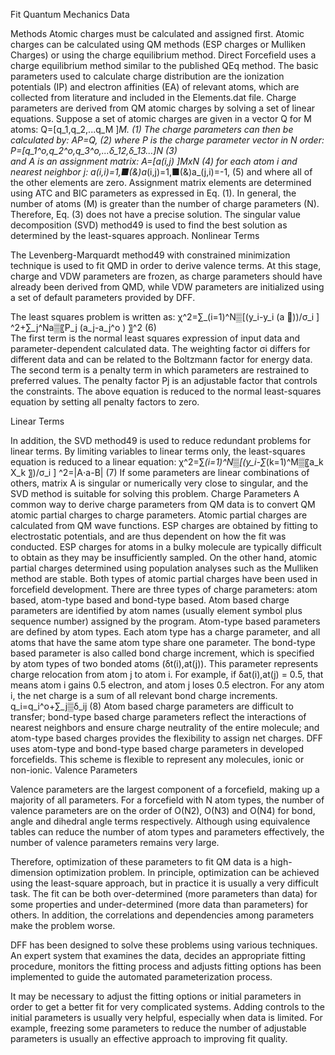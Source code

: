 Fit Quantum Mechanics Data

Methods
Atomic charges must be calculated and assigned first. Atomic charges can be calculated using QM methods (ESP charges or Mulliken Charges) or using the charge equilibrium method. Direct Forcefield uses a charge equilibrium method similar to the published QEq method. The basic parameters used to calculate charge distribution are the ionization potentials (IP) and electron affinities (EA) of relevant atoms, which are collected from literature and included in the Elements.dat file.
Charge parameters are derived from QM atomic charges by solving a set of linear equations. Suppose a set of atomic charges are given in a vector Q for M atoms:
Q=[q_1,q_2,...q_M ]_M.								(1)
The charge parameters can then be calculated by:
AP=Q,							 		(2)
where P is the charge parameter vector in N order:
P=[q_1^o,q_2^o,q_3^o,...δ_12,δ_13...]_N					(3)		
and A is an assignment matrix:
A=[a_(i,j) ]_MxN								(4)
for each atom i and nearest neighbor j:
a_(i,i)=1,■(&)a_(i,j)=1,■(&)a_(j,i)=-1,				(5)
and where all of the other elements are zero. Assignment matrix elements are determined using ATC and BIC parameters as expressed in Eq. (1).
In general, the number of atoms (M) is greater than the number of charge parameters (N). Therefore, Eq. (3) does not have a precise solution. The singular value decomposition (SVD) method49 is used to find the best solution as determined by the least-squares approach. 
Nonlinear Terms
 
The Levenberg-Marquardt method49 with constrained minimization technique is used to fit QMD in order to derive valence terms. At this stage, charge and VDW parameters are frozen, as charge parameters should have already been derived from QMD, while VDW parameters are initialized using a set of default parameters provided by DFF. 

The least squares problem is written as: 
               χ^2=∑_(i=1)^N▒[(y_i-y_i (a ⃗))/σ_i ] ^2+∑_j^Na▒〖P_j (a_j-a_j^o ) 〗^2					(6)		
The first term is the normal least squares expression of input data and parameter-dependent calculated data. The weighting factor σi differs for different data and can be related to the Boltzmann factor for energy data.  The second term is a penalty term in which parameters are restrained to preferred values. The penalty factor Pj is an adjustable factor that controls the constraints. The above equation is reduced to the normal least-squares equation by setting all penalty factors to zero.

Linear Terms

In addition, the SVD method49 is used to reduce redundant problems for linear terms. By limiting variables to linear terms only, the least-squares equation is reduced to a linear equation:
               χ^2=∑_(i=1)^N▒[(y_i-∑_(k=1)^M▒〖a_k X_k 〗)/σ_i ] ^2=|A⋅a-B|						(7)
If some parameters are linear combinations of others, matrix A is singular or numerically very close to singular, and the SVD method is suitable for solving this problem.
  Charge Parameters 
A common way to derive charge parameters from QM data is to convert QM atomic partial charges to charge parameters. Atomic partial charges are calculated from QM wave functions. ESP charges are obtained by fitting to electrostatic potentials, and are thus dependent on how the fit was conducted. ESP charges for atoms in a bulky molecule are typically difficult to obtain as they may be insufficiently sampled. On the other hand, atomic partial charges determined using population analyses such as the Mulliken method are stable. Both types of atomic partial charges have been used in forcefield development.
There are three types of charge parameters: atom based, atom-type based and bond-type based. Atom based charge parameters are identified by atom names (usually element symbol plus sequence number) assigned by the program. Atom-type based parameters are defined by atom types.  Each atom type has a charge parameter, and all atoms that have the same atom type share one parameter. The bond-type based parameter is also called bond charge increment, which is specified by atom types of two bonded atoms (δt(i),at(j)). This parameter represents charge relocation from atom j to atom i. For example, if δat(i),at(j) = 0.5, that means atom i gains 0.5 electron, and atom j loses 0.5 electron. For any atom i, the net charge is a sum of all relevant bond charge increments.
q_i=q_i^o+∑_j▒δ_ij  								(8)
Atom based charge parameters are difficult to transfer; bond-type based charge parameters reflect the interactions of nearest neighbors and ensure charge neutrality of the entire molecule; and atom-type based charges provides the flexibility to assign net charges. DFF uses atom-type and bond-type based charge parameters in developed forcefields. This scheme is flexible to represent any molecules, ionic or non-ionic.
Valence Parameters
 
Valence parameters are the largest component of a forcefield, making up a majority of all parameters. For a forcefield with N atom types, the number of valence parameters are on the order of O(N2), O(N3) and O(N4) for bond, angle and dihedral angle terms respectively. Although using equivalence tables can reduce the number of atom types and parameters effectively, the number of valence parameters remains very large. 

Therefore, optimization of these parameters to fit QM data is a high-dimension optimization problem. In principle, optimization can be achieved using the least-square approach, but in practice it is usually a very difficult task. The fit can be both over-determined (more parameters than data) for some properties and under-determined (more data than parameters) for others.  In addition, the correlations and dependencies among parameters make the problem worse. 

DFF has been designed to solve these problems using various techniques. An expert system that examines the data, decides an appropriate fitting procedure, monitors the fitting process and adjusts fitting options has been implemented to guide the automated parameterization process. 

It may be necessary to adjust the fitting options or initial parameters in order to get a better fit for very complicated systems. Adding controls to the initial parameters is usually very helpful, especially when data is limited. For example, freezing some parameters to reduce the number of adjustable parameters is usually an effective approach to improving fit quality. 

